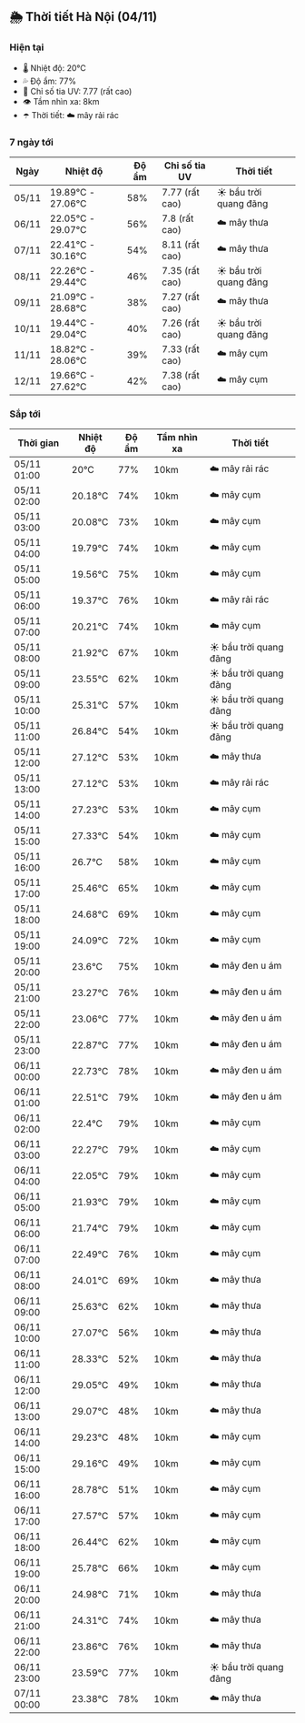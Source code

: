 ## 🌦️ Thời tiết Hà Nội (04/11)

### Hiện tại

- 🌡️ Nhiệt độ: 20℃
- 💦 Độ ẩm: 77%
- 🌟 Chỉ số tia UV: 7.77 (rất cao)
- 👁️ Tầm nhìn xa: 8km
- ☂️ Thời tiết: ☁️ mây rải rác

### 7 ngày tới

| Ngày | Nhiệt độ | Độ ẩm | Chỉ số tia UV | Thời tiết |
| --- | --- | --- | --- | --- |
| 05/11 | 19.89℃ - 27.06℃ | 58% | 7.77 (rất cao) | ☀️ bầu trời quang đãng |
| 06/11 | 22.05℃ - 29.07℃ | 56% | 7.8 (rất cao) | ☁️ mây thưa |
| 07/11 | 22.41℃ - 30.16℃ | 54% | 8.11 (rất cao) | ☁️ mây thưa |
| 08/11 | 22.26℃ - 29.44℃ | 46% | 7.35 (rất cao) | ☀️ bầu trời quang đãng |
| 09/11 | 21.09℃ - 28.68℃ | 38% | 7.27 (rất cao) | ☁️ mây thưa |
| 10/11 | 19.44℃ - 29.04℃ | 40% | 7.26 (rất cao) | ☀️ bầu trời quang đãng |
| 11/11 | 18.82℃ - 28.06℃ | 39% | 7.33 (rất cao) | ☁️ mây cụm |
| 12/11 | 19.66℃ - 27.62℃ | 42% | 7.38 (rất cao) | ☁️ mây cụm |

### Sắp tới

| Thời gian | Nhiệt độ | Độ ẩm | Tầm nhìn xa | Thời tiết |
| --- | --- | --- | --- | --- |
| 05/11 01:00 | 20℃ | 77% | 10km | ☁️ mây rải rác |
| 05/11 02:00 | 20.18℃ | 74% | 10km | ☁️ mây cụm |
| 05/11 03:00 | 20.08℃ | 73% | 10km | ☁️ mây cụm |
| 05/11 04:00 | 19.79℃ | 74% | 10km | ☁️ mây cụm |
| 05/11 05:00 | 19.56℃ | 75% | 10km | ☁️ mây cụm |
| 05/11 06:00 | 19.37℃ | 76% | 10km | ☁️ mây rải rác |
| 05/11 07:00 | 20.21℃ | 74% | 10km | ☁️ mây cụm |
| 05/11 08:00 | 21.92℃ | 67% | 10km | ☀️ bầu trời quang đãng |
| 05/11 09:00 | 23.55℃ | 62% | 10km | ☀️ bầu trời quang đãng |
| 05/11 10:00 | 25.31℃ | 57% | 10km | ☀️ bầu trời quang đãng |
| 05/11 11:00 | 26.84℃ | 54% | 10km | ☀️ bầu trời quang đãng |
| 05/11 12:00 | 27.12℃ | 53% | 10km | ☁️ mây thưa |
| 05/11 13:00 | 27.12℃ | 53% | 10km | ☁️ mây rải rác |
| 05/11 14:00 | 27.23℃ | 53% | 10km | ☁️ mây cụm |
| 05/11 15:00 | 27.33℃ | 54% | 10km | ☁️ mây cụm |
| 05/11 16:00 | 26.7℃ | 58% | 10km | ☁️ mây cụm |
| 05/11 17:00 | 25.46℃ | 65% | 10km | ☁️ mây cụm |
| 05/11 18:00 | 24.68℃ | 69% | 10km | ☁️ mây cụm |
| 05/11 19:00 | 24.09℃ | 72% | 10km | ☁️ mây cụm |
| 05/11 20:00 | 23.6℃ | 75% | 10km | ☁️ mây đen u ám |
| 05/11 21:00 | 23.27℃ | 76% | 10km | ☁️ mây đen u ám |
| 05/11 22:00 | 23.06℃ | 77% | 10km | ☁️ mây đen u ám |
| 05/11 23:00 | 22.87℃ | 77% | 10km | ☁️ mây đen u ám |
| 06/11 00:00 | 22.73℃ | 78% | 10km | ☁️ mây đen u ám |
| 06/11 01:00 | 22.51℃ | 79% | 10km | ☁️ mây đen u ám |
| 06/11 02:00 | 22.4℃ | 79% | 10km | ☁️ mây cụm |
| 06/11 03:00 | 22.27℃ | 79% | 10km | ☁️ mây cụm |
| 06/11 04:00 | 22.05℃ | 79% | 10km | ☁️ mây cụm |
| 06/11 05:00 | 21.93℃ | 79% | 10km | ☁️ mây cụm |
| 06/11 06:00 | 21.74℃ | 79% | 10km | ☁️ mây cụm |
| 06/11 07:00 | 22.49℃ | 76% | 10km | ☁️ mây cụm |
| 06/11 08:00 | 24.01℃ | 69% | 10km | ☁️ mây thưa |
| 06/11 09:00 | 25.63℃ | 62% | 10km | ☁️ mây thưa |
| 06/11 10:00 | 27.07℃ | 56% | 10km | ☁️ mây thưa |
| 06/11 11:00 | 28.33℃ | 52% | 10km | ☁️ mây thưa |
| 06/11 12:00 | 29.05℃ | 49% | 10km | ☁️ mây thưa |
| 06/11 13:00 | 29.07℃ | 48% | 10km | ☁️ mây thưa |
| 06/11 14:00 | 29.23℃ | 48% | 10km | ☁️ mây cụm |
| 06/11 15:00 | 29.16℃ | 49% | 10km | ☁️ mây cụm |
| 06/11 16:00 | 28.78℃ | 51% | 10km | ☁️ mây cụm |
| 06/11 17:00 | 27.57℃ | 57% | 10km | ☁️ mây cụm |
| 06/11 18:00 | 26.44℃ | 62% | 10km | ☁️ mây cụm |
| 06/11 19:00 | 25.78℃ | 66% | 10km | ☁️ mây cụm |
| 06/11 20:00 | 24.98℃ | 71% | 10km | ☁️ mây thưa |
| 06/11 21:00 | 24.31℃ | 74% | 10km | ☁️ mây thưa |
| 06/11 22:00 | 23.86℃ | 76% | 10km | ☁️ mây thưa |
| 06/11 23:00 | 23.59℃ | 77% | 10km | ☀️ bầu trời quang đãng |
| 07/11 00:00 | 23.38℃ | 78% | 10km | ☁️ mây thưa |
